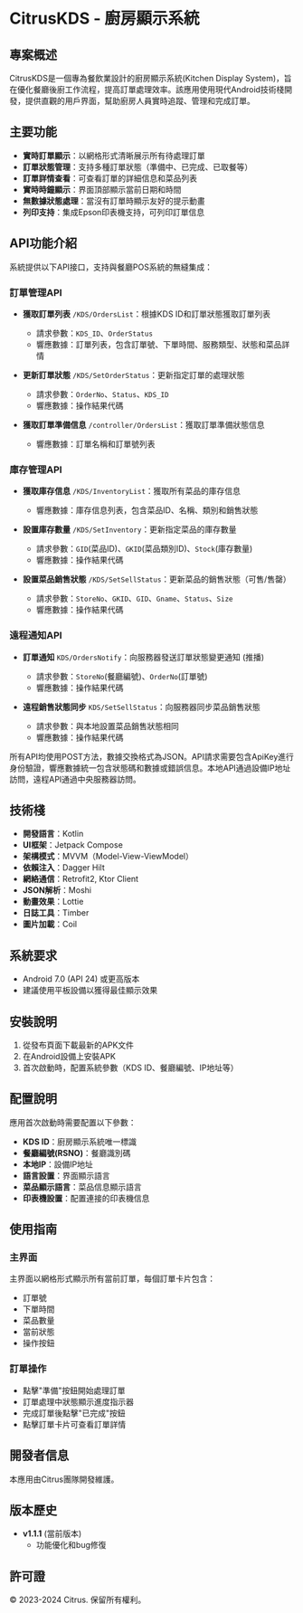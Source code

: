 # CitrusKDS - 廚房顯示系統

## 專案概述

CitrusKDS是一個專為餐飲業設計的廚房顯示系統(Kitchen Display System)，旨在優化餐廳後廚工作流程，提高訂單處理效率。該應用使用現代Android技術棧開發，提供直觀的用戶界面，幫助廚房人員實時追蹤、管理和完成訂單。

## 主要功能

- **實時訂單顯示**：以網格形式清晰展示所有待處理訂單
- **訂單狀態管理**：支持多種訂單狀態（準備中、已完成、已取餐等）
- **訂單詳情查看**：可查看訂單的詳細信息和菜品列表
- **實時時鐘顯示**：界面頂部顯示當前日期和時間
- **無數據狀態處理**：當沒有訂單時顯示友好的提示動畫
- **列印支持**：集成Epson印表機支持，可列印訂單信息

## API功能介紹

系統提供以下API接口，支持與餐廳POS系統的無縫集成：

### 訂單管理API
- **獲取訂單列表** `/KDS/OrdersList`：根據KDS ID和訂單狀態獲取訂單列表
  - 請求參數：`KDS_ID`、`OrderStatus`
  - 響應數據：訂單列表，包含訂單號、下單時間、服務類型、狀態和菜品詳情
  
- **更新訂單狀態** `/KDS/SetOrderStatus`：更新指定訂單的處理狀態
  - 請求參數：`OrderNo`、`Status`、`KDS_ID`
  - 響應數據：操作結果代碼

- **獲取訂單準備信息** `/controller/OrdersList`：獲取訂單準備狀態信息
  - 響應數據：訂單名稱和訂單號列表

### 庫存管理API
- **獲取庫存信息** `/KDS/InventoryList`：獲取所有菜品的庫存信息
  - 響應數據：庫存信息列表，包含菜品ID、名稱、類別和銷售狀態
  
- **設置庫存數量** `/KDS/SetInventory`：更新指定菜品的庫存數量
  - 請求參數：`GID`(菜品ID)、`GKID`(菜品類別ID)、`Stock`(庫存數量)
  - 響應數據：操作結果代碼

- **設置菜品銷售狀態** `/KDS/SetSellStatus`：更新菜品的銷售狀態（可售/售罄）
  - 請求參數：`StoreNo`、`GKID`、`GID`、`Gname`、`Status`、`Size`
  - 響應數據：操作結果代碼

### 遠程通知API
- **訂單通知** `KDS/OrdersNotify`：向服務器發送訂單狀態變更通知 (推播)
  - 請求參數：`StoreNo`(餐廳編號)、`OrderNo`(訂單號)
  - 響應數據：操作結果代碼

- **遠程銷售狀態同步** `KDS/SetSellStatus`：向服務器同步菜品銷售狀態
  - 請求參數：與本地設置菜品銷售狀態相同
  - 響應數據：操作結果代碼

所有API均使用POST方法，數據交換格式為JSON。API請求需要包含ApiKey進行身份驗證，響應數據統一包含狀態碼和數據或錯誤信息。本地API通過設備IP地址訪問，遠程API通過中央服務器訪問。

## 技術棧

- **開發語言**：Kotlin
- **UI框架**：Jetpack Compose
- **架構模式**：MVVM（Model-View-ViewModel）
- **依賴注入**：Dagger Hilt
- **網絡通信**：Retrofit2, Ktor Client
- **JSON解析**：Moshi
- **動畫效果**：Lottie
- **日誌工具**：Timber
- **圖片加載**：Coil

## 系統要求

- Android 7.0 (API 24) 或更高版本
- 建議使用平板設備以獲得最佳顯示效果

## 安裝說明

1. 從發布頁面下載最新的APK文件
2. 在Android設備上安裝APK
3. 首次啟動時，配置系統參數（KDS ID、餐廳編號、IP地址等）

## 配置說明

應用首次啟動時需要配置以下參數：

- **KDS ID**：廚房顯示系統唯一標識
- **餐廳編號(RSNO)**：餐廳識別碼
- **本地IP**：設備IP地址
- **語言設置**：界面顯示語言
- **菜品顯示語言**：菜品信息顯示語言
- **印表機設置**：配置連接的印表機信息

## 使用指南

### 主界面

主界面以網格形式顯示所有當前訂單，每個訂單卡片包含：
- 訂單號
- 下單時間
- 菜品數量
- 當前狀態
- 操作按鈕

### 訂單操作

- 點擊"準備"按鈕開始處理訂單
- 訂單處理中狀態顯示進度指示器
- 完成訂單後點擊"已完成"按鈕
- 點擊訂單卡片可查看訂單詳情

## 開發者信息

本應用由Citrus團隊開發維護。

## 版本歷史

- **v1.1.1** (當前版本)
  - 功能優化和bug修復

## 許可證

© 2023-2024 Citrus. 保留所有權利。 